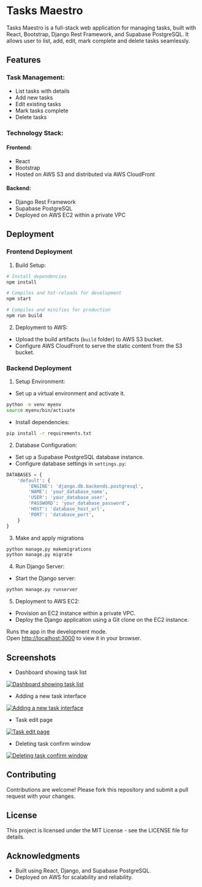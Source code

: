 # Tasks Maestro

Tasks Maestro is a full-stack web application for managing tasks, built with React, Bootstrap, Django Rest Framework, and Supabase PostgreSQL. It allows user to list, add, edit, mark complete and delete tasks seamlessly.

## Features

### Task Management:
  - List tasks with details
  - Add new tasks
  - Edit existing tasks
  - Mark tasks complete
  - Delete tasks
### Technology Stack:
#### Frontend:
  - React
  - Bootstrap
  - Hosted on AWS S3 and distributed via AWS CloudFront
#### Backend:
  - Django Rest Framework
  - Supabase PostgreSQL
  - Deployed on AWS EC2 within a private VPC

## Deployment

### Frontend Deployment

1. Build Setup:

```bash
# Install dependencies
npm install

# Compiles and hot-reloads for development
npm start

# Compiles and minifies for production
npm run build
```

2. Deployment to AWS:

- Upload the build artifacts (`build` folder) to AWS S3 bucket.
- Configure AWS CloudFront to serve the static content from the S3 bucket.

### Backend Deployment

1. Setup Environment:
- Set up a virtual environment and activate it.
```bash
python -m venv myenv
source myenv/bin/activate
```
- Install dependencies:
```bash
pip install -r requirements.txt
```

2. Database Configuration:
- Set up a Supabase PostgreSQL database instance.
- Configure database settings in `settings.py`:

```python
DATABASES = {
    'default': {
        'ENGINE': 'django.db.backends.postgresql',
        'NAME': 'your_database_name',
        'USER': 'your_database_user',
        'PASSWORD': 'your_database_password',
        'HOST': 'database_host_url',
        'PORT': 'database_port',
    }
}
```

3. Make and apply migrations
```bash
python manage.py makemigrations
python manage.py migrate
```

4. Run Django Server:
- Start the Django server:
```bash
python manage.py runserver
```

5. Deployment to AWS EC2:
- Provision an EC2 instance within a private VPC.
- Deploy the Django application using a Git clone on the EC2 instance.

Runs the app in the development mode.\
Open [http://localhost:3000](http://localhost:3000) to view it in your browser.

## Screenshots

- Dashboard showing task list

[![Dashboard showing task list](https://i.ibb.co/tqBnPK6/2024-07-18-18-42-03.png)](https://ibb.co/tqBnPK6)
- Adding a new task interface

[![Adding a new task interface](https://i.ibb.co/Zc2M1Fh/2024-07-18-18-42-32.png)](https://ibb.co/Zc2M1Fh)
- Task edit page

[![Task edit page](https://i.ibb.co/m5SKTGB/2024-07-18-18-42-20.png)](https://ibb.co/m5SKTGB)
- Deleting task confirm window

[![Deleting task confirm window](https://i.ibb.co/pJPDdyQ/2024-07-18-18-43-51.png)](https://ibb.co/pJPDdyQ)

## Contributing

Contributions are welcome! Please fork this repository and submit a pull request with your changes.

## License

This project is licensed under the MIT License - see the LICENSE file for details.

## Acknowledgments

- Built using React, Django, and Supabase PostgreSQL.
- Deployed on AWS for scalability and reliability.
